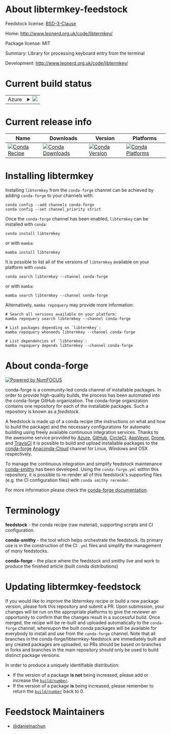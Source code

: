 About libtermkey-feedstock
==========================

Feedstock license: [BSD-3-Clause](https://github.com/conda-forge/libtermkey-feedstock/blob/main/LICENSE.txt)

Home: http://www.leonerd.org.uk/code/libtermkey/

Package license: MIT

Summary: Library for processing keyboard entry from the terminal

Development: http://www.leonerd.org.uk/code/libtermkey/

Current build status
====================


<table>
    
  <tr>
    <td>Azure</td>
    <td>
      <details>
        <summary>
          <a href="https://dev.azure.com/conda-forge/feedstock-builds/_build/latest?definitionId=19286&branchName=main">
            <img src="https://dev.azure.com/conda-forge/feedstock-builds/_apis/build/status/libtermkey-feedstock?branchName=main">
          </a>
        </summary>
        <table>
          <thead><tr><th>Variant</th><th>Status</th></tr></thead>
          <tbody><tr>
              <td>linux_64</td>
              <td>
                <a href="https://dev.azure.com/conda-forge/feedstock-builds/_build/latest?definitionId=19286&branchName=main">
                  <img src="https://dev.azure.com/conda-forge/feedstock-builds/_apis/build/status/libtermkey-feedstock?branchName=main&jobName=linux&configuration=linux%20linux_64_" alt="variant">
                </a>
              </td>
            </tr><tr>
              <td>osx_64</td>
              <td>
                <a href="https://dev.azure.com/conda-forge/feedstock-builds/_build/latest?definitionId=19286&branchName=main">
                  <img src="https://dev.azure.com/conda-forge/feedstock-builds/_apis/build/status/libtermkey-feedstock?branchName=main&jobName=osx&configuration=osx%20osx_64_" alt="variant">
                </a>
              </td>
            </tr>
          </tbody>
        </table>
      </details>
    </td>
  </tr>
</table>

Current release info
====================

| Name | Downloads | Version | Platforms |
| --- | --- | --- | --- |
| [![Conda Recipe](https://img.shields.io/badge/recipe-libtermkey-green.svg)](https://anaconda.org/conda-forge/libtermkey) | [![Conda Downloads](https://img.shields.io/conda/dn/conda-forge/libtermkey.svg)](https://anaconda.org/conda-forge/libtermkey) | [![Conda Version](https://img.shields.io/conda/vn/conda-forge/libtermkey.svg)](https://anaconda.org/conda-forge/libtermkey) | [![Conda Platforms](https://img.shields.io/conda/pn/conda-forge/libtermkey.svg)](https://anaconda.org/conda-forge/libtermkey) |

Installing libtermkey
=====================

Installing `libtermkey` from the `conda-forge` channel can be achieved by adding `conda-forge` to your channels with:

```
conda config --add channels conda-forge
conda config --set channel_priority strict
```

Once the `conda-forge` channel has been enabled, `libtermkey` can be installed with `conda`:

```
conda install libtermkey
```

or with `mamba`:

```
mamba install libtermkey
```

It is possible to list all of the versions of `libtermkey` available on your platform with `conda`:

```
conda search libtermkey --channel conda-forge
```

or with `mamba`:

```
mamba search libtermkey --channel conda-forge
```

Alternatively, `mamba repoquery` may provide more information:

```
# Search all versions available on your platform:
mamba repoquery search libtermkey --channel conda-forge

# List packages depending on `libtermkey`:
mamba repoquery whoneeds libtermkey --channel conda-forge

# List dependencies of `libtermkey`:
mamba repoquery depends libtermkey --channel conda-forge
```


About conda-forge
=================

[![Powered by
NumFOCUS](https://img.shields.io/badge/powered%20by-NumFOCUS-orange.svg?style=flat&colorA=E1523D&colorB=007D8A)](https://numfocus.org)

conda-forge is a community-led conda channel of installable packages.
In order to provide high-quality builds, the process has been automated into the
conda-forge GitHub organization. The conda-forge organization contains one repository
for each of the installable packages. Such a repository is known as a *feedstock*.

A feedstock is made up of a conda recipe (the instructions on what and how to build
the package) and the necessary configurations for automatic building using freely
available continuous integration services. Thanks to the awesome service provided by
[Azure](https://azure.microsoft.com/en-us/services/devops/), [GitHub](https://github.com/),
[CircleCI](https://circleci.com/), [AppVeyor](https://www.appveyor.com/),
[Drone](https://cloud.drone.io/welcome), and [TravisCI](https://travis-ci.com/)
it is possible to build and upload installable packages to the
[conda-forge](https://anaconda.org/conda-forge) [Anaconda-Cloud](https://anaconda.org/)
channel for Linux, Windows and OSX respectively.

To manage the continuous integration and simplify feedstock maintenance
[conda-smithy](https://github.com/conda-forge/conda-smithy) has been developed.
Using the ``conda-forge.yml`` within this repository, it is possible to re-render all of
this feedstock's supporting files (e.g. the CI configuration files) with ``conda smithy rerender``.

For more information please check the [conda-forge documentation](https://conda-forge.org/docs/).

Terminology
===========

**feedstock** - the conda recipe (raw material), supporting scripts and CI configuration.

**conda-smithy** - the tool which helps orchestrate the feedstock.
                   Its primary use is in the construction of the CI ``.yml`` files
                   and simplify the management of *many* feedstocks.

**conda-forge** - the place where the feedstock and smithy live and work to
                  produce the finished article (built conda distributions)


Updating libtermkey-feedstock
=============================

If you would like to improve the libtermkey recipe or build a new
package version, please fork this repository and submit a PR. Upon submission,
your changes will be run on the appropriate platforms to give the reviewer an
opportunity to confirm that the changes result in a successful build. Once
merged, the recipe will be re-built and uploaded automatically to the
`conda-forge` channel, whereupon the built conda packages will be available for
everybody to install and use from the `conda-forge` channel.
Note that all branches in the conda-forge/libtermkey-feedstock are
immediately built and any created packages are uploaded, so PRs should be based
on branches in forks and branches in the main repository should only be used to
build distinct package versions.

In order to produce a uniquely identifiable distribution:
 * If the version of a package **is not** being increased, please add or increase
   the [``build/number``](https://docs.conda.io/projects/conda-build/en/latest/resources/define-metadata.html#build-number-and-string).
 * If the version of a package **is** being increased, please remember to return
   the [``build/number``](https://docs.conda.io/projects/conda-build/en/latest/resources/define-metadata.html#build-number-and-string)
   back to 0.

Feedstock Maintainers
=====================

* [@danielnachun](https://github.com/danielnachun/)


<!-- dummy commit to enable rerendering -->


